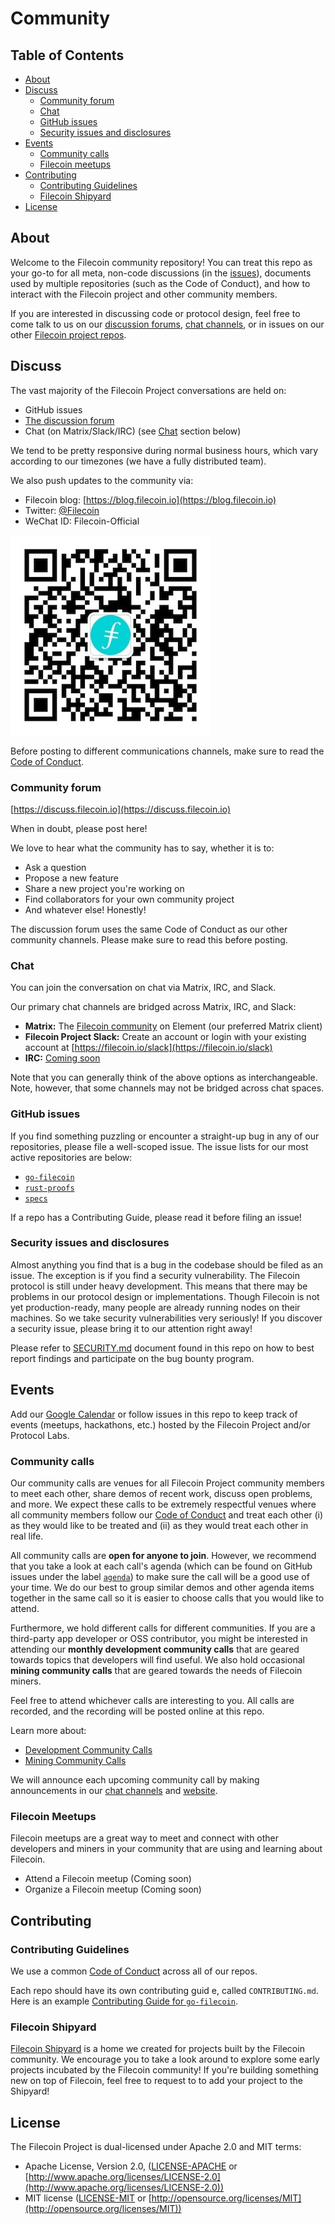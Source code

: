 # Community

## Table of Contents

- [About](#about)
- [Discuss](#discuss)
	- [Community forum](#community-forum)
	- [Chat](#chat)
	- [GitHub issues](#github-issues)
	- [Security issues and disclosures](#security-issues-and-disclosures)
- [Events](#events)
	- [Community calls](#community-calls)
	- [Filecoin meetups](#filecoin-meetups)
- [Contributing](#contributing)
	- [Contributing Guidelines](#contributing-guidelines)
	- [Filecoin Shipyard](#filecoin-shipyard)
- [License](#license)

## About

Welcome to the Filecoin community repository! You can treat this repo as your go-to for all meta, non-code discussions (in the [issues](https://github.com/filecoin-project/community/issues)), documents used by multiple repositories (such as the Code of Conduct), and how to interact with the Filecoin project and other community members.

If you are interested in discussing code or protocol design, feel free to come talk to us on our [discussion forums](#community-forum), [chat channels](#chat), or in issues on our other [Filecoin project repos](https://github.com/filecoin-project).

## Discuss

The vast majority of the Filecoin Project conversations are held on:

- GitHub issues
- [The discussion forum](https://discuss.filecoin.io)
- Chat (on Matrix/Slack/IRC) (see [Chat](#chat) section below)

We tend to be pretty responsive during normal business hours, which vary according to our timezones (we have a fully distributed team).

We also push updates to the community via:

- Filecoin blog: [https://blog.filecoin.io](https://blog.filecoin.io)
- Twitter: [@Filecoin](https://twitter.com/Filecoin)
- WeChat ID: Filecoin-Official

![filecoin qr code](/images/qrcode_for_gh_da36751a6108_1280.jpg)

Before posting to different communications channels, make sure to read the [Code of Conduct](https://github.com/filecoin-project/community/blob/master/CODE_OF_CONDUCT.md).

### Community forum

[https://discuss.filecoin.io](https://discuss.filecoin.io)

When in doubt, please post here!

We love to hear what the community has to say, whether it is to:

- Ask a question
- Propose a new feature
- Share a new project you're working on
- Find collaborators for your own community project
- And whatever else! Honestly!

The discussion forum uses the same Code of Conduct as our other community channels. Please make sure to read this before posting.

### Chat

You can join the conversation on chat via Matrix, IRC, and Slack.

Our primary chat channels are bridged across Matrix, IRC, and Slack:

- **Matrix:** The [Filecoin community](https://riot.im/app/#/group/+filecoin:matrix.org) on Element (our preferred Matrix client)
- **Filecoin Project Slack:** Create an account or login with your existing account at [https://filecoin.io/slack](https://filecoin.io/slack)
- **IRC:** [Coming soon](https://github.com/filecoin-project/community/issues/4)

Note that you can generally think of the above options as interchangeable. Note, however, that some channels may not be bridged across chat spaces.

### GitHub issues

If you find something puzzling or encounter a straight-up bug in any of our repositories, please file a well-scoped issue. The issue lists for our most active repositories are below:

- [`go-filecoin`](https://github.com/filecoin-project/go-filecoin/issues)
- [`rust-proofs`](https://github.com/filecoin-project/rust-proofs/issues)
- [`specs`](https://github.com/filecoin-project/specs/issues)

If a repo has a Contributing Guide, please read it before filing an issue!

### Security issues and disclosures

Almost anything you find that is a bug in the codebase should be filed as an issue. The exception is if you find a security vulnerability. The Filecoin protocol is still under heavy development. This means that there may be problems in our protocol design or implementations. Though Filecoin is not yet production-ready, many people are already running nodes on their machines. So we take security vulnerabilities very seriously! If you discover a security issue, please bring it to our attention right away!

Please refer to [SECURITY.md](./SECURITY.md) document found in this repo on how to best report findings and participate on the bug bounty program.

## Events

Add our [Google Calendar](https://calendar.google.com/calendar/b/6?cid=ZmlsZWNvaW4ub3JnX2o3bW1ldjI0ZzgwcmVsbzU2cHFtMWVsMWUwQGdyb3VwLmNhbGVuZGFyLmdvb2dsZS5jb20) or follow issues in this repo to keep track of events (meetups, hackathons, etc.) hosted by the Filecoin Project and/or Protocol Labs.

### Community calls

Our community calls are venues for all Filecoin Project community members to meet each other, share demos of recent work, discuss open problems, and more. We expect these calls to be extremely respectful venues where all community members follow our [Code of Conduct](https://github.com/filecoin-project/community/blob/master/CODE_OF_CONDUCT.md) and treat each other (i) as they would like to be treated and (ii) as they would treat each other in real life.

All community calls are **open for anyone to join**. However, we recommend that you take a look at each call's agenda (which can be found on GitHub issues under the label [`agenda`](https://github.com/filecoin-project/community/labels/agenda)) to make sure the call will be a good use of your time. We do our best to group similar demos and other agenda items together in the same call so it is easier to choose calls that you would like to attend.

Furthermore, we hold different calls for different communities. If you are a third-party app developer or OSS contributor, you might be interested in attending our **monthly development community calls** that are geared towards topics that developers will find useful. We also hold occasional **mining community calls** that are geared towards the needs of Filecoin miners.

Feel free to attend whichever calls are interesting to you. All calls are recorded, and the recording will be posted online at this repo.

Learn more about:

- [Development Community Calls](https://github.com/filecoin-project/community/blob/master/community-calls/dev-calls/dev-calls.md)
- [Mining Community Calls](https://github.com/filecoin-project/community/blob/master/community-calls/mining-calls/mining-calls.md)

We will announce each upcoming community call by making announcements in our [chat channels](#chat) and [website](https://filecoin.io/build/#events).

### Filecoin Meetups

Filecoin meetups are a great way to meet and connect with other developers and miners in your community that are using and learning about Filecoin.

- Attend a Filecoin meetup (Coming soon)
- Organize a Filecoin meetup (Coming soon)

## Contributing

### Contributing Guidelines

We use a common [Code of Conduct](https://github.com/filecoin-project/community/blob/master/CODE_OF_CONDUCT.md) across all of our repos.

Each repo should have its own contributing guid
e, called `CONTRIBUTING.md`. Here is an example [Contributing Guide for `go-filecoin`](https://github.com/filecoin-project/go-filecoin/blob/master/CONTRIBUTING.md).

### Filecoin Shipyard

[Filecoin Shipyard](https://github.com/filecoin-shipyard) is a home we created for projects built by the Filecoin community. We encourage you to take a look around to explore some early projects incubated by the Filecoin community! If you're building something new on top of Filecoin, feel free to request to to add your project to the Shipyard!

## License

The Filecoin Project is dual-licensed under Apache 2.0 and MIT terms:

- Apache License, Version 2.0, ([LICENSE-APACHE](https://github.com/filecoin-project/community/blob/master/LICENSE-APACHE) or [http://www.apache.org/licenses/LICENSE-2.0](http://www.apache.org/licenses/LICENSE-2.0))
- MIT license ([LICENSE-MIT](https://github.com/filecoin-project/community/blob/master/LICENSE-MIT) or [http://opensource.org/licenses/MIT](http://opensource.org/licenses/MIT))
